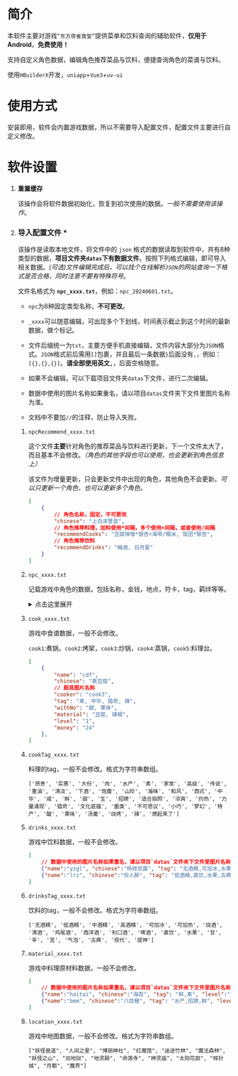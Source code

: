 # 简介

本软件主要对游戏`“东方夜雀食堂”`提供菜单和饮料查询的辅助软件，**仅用于Android**，**免费使用！**

支持自定义角色数据，编辑角色推荐菜品与饮料，便捷查询角色的菜谱与饮料。

使用`HBuilderX`开发，`uniapp`+`Vue3`+`uv-ui`

# 使用方式

安装即用，软件会内置游戏数据，所以不需要导入配置文件，配置文件主要进行自定义修改。

# 软件设置

1.   **重置缓存**

     该操作会将软件数据初始化，恢复到初次使用的数据。*一般不需要使用该操作*。

2.   ### 导入配置文件 *

     该操作是读取本地文件，将文件中的 `json` 格式的数据读取到软件中，共有8种类型的数据，**项目文件夹`datas`下有数据文件**。按照下列格式编辑，即可导入相关数据。*(可选)文件编辑完成后，可以找个在线解析`JSON`的网站查询一下格式是否合格，同时注意不要有特殊符号*。

     文件名格式为 **`npc_xxxx.txt`**，例如：`npc_20240601.txt`。

     *   `npc`为8种固定类型名称，**不可更改**。

     *   `_xxxx`可以随意编辑，可出现多个下划线，时间表示截止到这个时间的最新数据，做个标记。

     *   文件后缀统一为`txt`，主要方便手机直接编辑，文件内容大部分为`JSON`格式。`JSON`格式前后需用`[]`包裹，并且最后一条数据`}`后面没有`,`，例如：`[{},{},{}]`。**请全部使用英文`,`**，后面空格随意。

     *   如果不会编辑，可以下载项目文件夹`datas`下文件，进行二次编辑。

     *   数据中使用的图片名称如果重名，请以项目`datas`文件夹下文件里图片名称为准。

     *   文档中不要加`//`的注释，防止导入失败。

         

     1.   `npcRecommend_xxxx.txt`

          这个文件**主要**针对角色的推荐菜品与饮料进行更新，下一个文件太大了，而且基本不会修改。*（角色的其他字段也可以使用，也会更新到角色信息上）*

          该文件为增量更新，只会更新文件中出现的角色，其他角色不会更新。*可以只更新一个角色，也可以更新多个角色。*
     
          ```json
          [
              {
                  // 角色名称，固定，不可更改
                  "chinese": "上白泽慧音",
                  // 角色推荐料理，加料使用*间隔，多个使用+间隔，或者使用/间隔
                  "recommendCooks": "豆腐味噌*银杏+海带/糯米, 饭团*银杏",
                  // 角色推荐饮料
                  "recommendDrinks": "梅酒, 日月星"
              }
          ]
          ```

     2.   `npc_xxxx.txt`

          记载游戏中角色的数据，包括名称，金钱，地点，符卡，tag，羁绊等等。
     
          <details>
              <summary>点击这里展开</summary>
              <pre><code class="language-cpp">[
          	{
          		// 使用的图片名称，有重名时，与项目文件里保持一致
          		"name": "sbzhy",
          		// 角色名称
          		"chinese": "上白泽慧音",
          		// 角色介绍，暂时没用上
          		"info": "",
          		// 角色喜好tag
          		"tag": "中华, 素, 家常, 文化底蕴, 清淡, 和风, 流行喜爱",
          		// 角色厌恶tag
          		"noTag": "重油, 大份, 咸, 流行•厌恶",
          		// 角色喜好饮料tag
          		"drinks": "烧酒, 清酒, 利口酒",
          		// 角色持有金钱
          		"money": "400 - 800",
          		// 角色推荐料理，加料使用*间隔，多个使用+间隔，或者使用/间隔
          		"recommendCooks": "豆腐味噌*银杏+海带/糯米, 饭团*银杏",
          		// 角色推荐饮料
          		"recommendDrinks": "日月星",
          		// 角色奖励符卡
          		"rewardCard": {
          			// 角色奖励符卡名称
          			"name": "国符「三种神器」",
          			// 角色奖励符卡具体介绍，换行使用\n
          			"effect": "三种神器·剑\n随机获得两种蔬菜。\n三种神器·镜\n接下来的15s内, 料理不会消耗任何材料。\n三种神器·玉\n打开心灵之锁, 随机解锁一名未完全解锁全部喜好的稀客的一个信息。\n三种神器·乡\n对你的店大加好评的慧音老师使用特报宣传你的店铺, 吸引了大量居民前来就餐。\n--三种神器有四件不是常识吗？"
          		},
          		// 角色惩罚符卡
          		"punishCard": {
          			// 角色惩罚符卡名称
          			"name": "国符「秘笈·头槌」",
          			// 角色惩罚符卡具体介绍，换行使用\n
          			"effect": "吃我头槌哒！被慧音老师的头槌击中将会眩晕20秒。上下左右乱打可以快速恢复。"
          		},
          		// 角色羁绊
          		"friendship": [{
          				// 角色羁绊升到对应等级
          				"name": "2",
          				// 角色羁绊升到对应等级前置条件
          				"condition": "交付10份露水",
          				// 角色羁绊升到对应等级晋升条件或奖励
          				"task": "在营业中请上白泽慧音品尝诗礼银杏"
          			},
          			{
          				"name": "3",
          				"condition": "",
          				"task": "香炸蝉蜕"
          			},
          			{
          				"name": "4",
          				"condition": "",
          				"task": "香炸蝉蜕"
          			},
          			{
          				"name": "5",
          				"condition": "",
          				"task": "香炸蝉蜕"
          			}
                  ],
                  // 角色出没地点
                  "location": "人间之里, 魔法森林, 命莲寺"
              },
              {
                  "name": "bbttdsyj",
                  "chinese": "蹦蹦跳跳的三妖精",
                  "info": "",
                  "tag": "梦幻, 甜, 菌类, 小巧, 家常, 凉爽, 流行喜爱",
                  "noTag": "生, 灼热, 猎奇, 流行厌恶",
                  "drinks": "苦, 甘, 水果, 无酒精",
                  "money": "300 - 400",
                  "recommendCooks": "毛玉三色冰激凌*土豆",
                  "recommendDrinks": "",
                  "rewardCard": {},
                  "punishCard": {},
                  "friendship": [],
                  "location": "妖怪兽道, 人间之里, 博丽神社, 红魔馆, 迷途竹林, 妖怪之山"
              }
          ]</code></pre>
          </details>
     
     3.   `cook_xxxx.txt`
     
          游戏中食谱数据，一般不会修改。
     
          `cook1`:煮锅，`cook2`:烤架，`cook3`:炒锅，`cook4`:蒸锅，`cook5`:料理台。
     
          ```json
          [
              {
                  "name": "cdf",
                  "chinese": "臭豆腐",
                  // 厨具图片名称
                  "cooker": "cook3",
                  "tag": "素, 中华, 猎奇, 辣",
                  "withNo": "甜, 果味",
                  "material": "豆腐, 辣椒",
                  "level": "1",
                  "money": "24"
              },
          ]
          
     4.   `cookTag_xxxx.txt`
     
          料理的tag，一般不会修改。格式为字符串数组。

          ```
          ['昂贵', '实惠', '大份', '肉', '水产', '素', '家常', '高级', '传说', '重油', '清淡', '下酒', '饱腹', '山珍', '海味', '和风', '西式', '中华', '咸', '鲜', '甜', '生', '招牌', '适合拍照', '凉爽', '灼热', '力量涌现', '猎奇', '文化底蕴', '菌类', '不可思议', '小巧', '梦幻', '特产', '酸', '果味', '汤羹', '烧烤', '辣', '燃起来了']
     
     5.   `drinks_xxxx.txt`
     
          游戏中饮料数据，一般不会修改。
     
          ```json
          [
              // 数据中使用的图片名称如果重名，请以项目`datas`文件夹下文件里图片名称为准。
              {"name":"yzgl", "chinese":"杨枝甘露", "tag": "无酒精,可加冰,水果", "level":"2", "money": "50"},
              {"name":"lrz", "chinese":"伶人醉", "tag": "低酒精,直饮,水果,古典,甘", "level":"3", "money": "100"}
          ]
          ```
     
     6.   `drinksTag_xxxx.txt`
     
          饮料的tag，一般不会修改。格式为字符串数组。
     
          ```
          ['无酒精', '低酒精', '中酒精', '高酒精', '可加冰', '可加热', '烧酒', '清酒', '鸡尾酒', '西洋酒', '利口酒', '啤酒', '直饮', '水果', '甘', '辛', '苦', '气泡', '古典', '现代', '提神']
          ```
     
     7.   `material_xxxx.txt`
     
          游戏中料理原材料数据，一般不会修改。
     
          ```json
          [
              // 数据中使用的图片名称如果重名，请以项目`datas`文件夹下文件里图片名称为准。
              {"name":"haitai", "chinese":"海苔", "tag": "鲜,素", "level":"1", "money": "3"},
              {"name":"bmm", "chinese":"八目鳗", "tag": "水产,招牌,鲜", "level":"2", "money": "14"}
          ]
          ```
     
     8.   `location_xxxx.txt`
     
          游戏中地图数据，一般不会修改。格式为字符串数组。
     
          ```
          ["妖怪兽道", "人间之里", "博丽神社", "红魔馆", "迷途竹林", "魔法森林", "妖怪之山", "旧地狱", "地灵殿", "命莲寺", "神灵庙", "太阳花田", "辉针城", "月都", "魔界"]
          ```
     
          